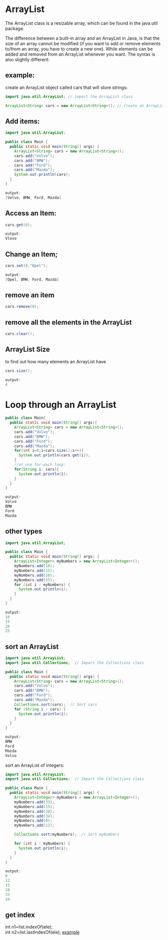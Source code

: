 # ArrayList
The ArrayList class is a resizable array, which can be found in the java.util package.

The difference between a built-in array and an ArrayList in Java, is that the size of an array cannot be modified (if you want to add or remove elements to/from an array, you have to create a new one). While elements can be added and removed from an ArrayList whenever you want. The syntax is also slightly different:

## example:
create an ArrayList object called cars that will store strings:
```java
import java.util.ArrayList; // import the ArrayList class

ArrayList<String> cars = new ArrayList<String>(); // Create an ArrayList object
```

## Add items:
```java
import java.util.ArrayList;

public class Main {
  public static void main(String[] args) {
    ArrayList<String> cars = new ArrayList<String>();
    cars.add("Volvo");
    cars.add("BMW");
    cars.add("Ford");
    cars.add("Mazda");
    System.out.println(cars);
  }
}

output:
[Volvo, BMW, Ford, Mazda]
```

## Access an Item:
```java
cars.get(0);

output:
Vlovo
```

## Change an Item;
```java
cars.set(0,"Opel");

output:
[Opel, BMW, Ford, Mazda]
```

## remove an item
```java
cars.remove(0);
```

## remove all the elements in the ArrayList
```java
cars.clear();
```

## ArrayList Size
to find out how many elements an ArrayList have
```java
cars.size();

output:
4
```

# Loop through an ArrayList
```java
public class Main{
  public static void main(String[] args){
    ArrayList<String> cars = new ArrayList<String>();
    cars.add("Volvo");
    cars.add("BMW");
    cars.add("Ford");
    cars.add("Mazda");
    for(int i=0;i<cars.size();i++){
      System.out.println(cars.get(i));
    }
    //or use for-each loop:
    for(String i: cars){
      System.out.println(i);
    }
  }
}

output:
Volvo
BMW
Ford
Mazda
```

## other types
```java
import java.util.ArrayList;

public class Main {
  public static void main(String[] args) {
    ArrayList<Integer> myNumbers = new ArrayList<Integer>();
    myNumbers.add(10);
    myNumbers.add(15);
    myNumbers.add(20);
    myNumbers.add(25);
    for (int i : myNumbers) {
      System.out.println(i);
    }
  }
}

output:
10
15
20
25
```

## sort an ArrayList
```java
import java.util.ArrayList;
import java.util.Collections;  // Import the Collections class

public class Main {
  public static void main(String[] args) {
    ArrayList<String> cars = new ArrayList<String>();
    cars.add("Volvo");
    cars.add("BMW");
    cars.add("Ford");
    cars.add("Mazda");
    Collections.sort(cars);  // Sort cars
    for (String i : cars) {
      System.out.println(i);
    }
  }
}

output:
BMW
Ford
Mazda
Volvo
```

sort an ArrayList of integers:
```java
import java.util.ArrayList;
import java.util.Collections;  // Import the Collections class

public class Main {
  public static void main(String[] args) {
    ArrayList<Integer> myNumbers = new ArrayList<Integer>();
    myNumbers.add(33);
    myNumbers.add(15);
    myNumbers.add(20);
    myNumbers.add(34);
    myNumbers.add(8);
    myNumbers.add(12);

    Collections.sort(myNumbers);  // Sort myNumbers

    for (int i : myNumbers) {
      System.out.println(i);
    }
  }
}

output:
8
12
15
20
33
34
```
## get index
int n1=list.indexOf(ele);  
int n2=list.lastIndexOf(ele);
[example](https://github.com/quinlan9/leetcode-solution/blob/main/697.%20degree-of-an-array.md)
